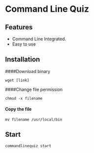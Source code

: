 
# Command Line Quiz

## Features
- Command Line Integrated.
- Easy to use

## Installation

####Download binary

`wget [link]`

####Change file permission

`chmod -x filename`

#### Copy the file

`mv filename /usr/local/bin`

## Start

`commandlinequiz start`